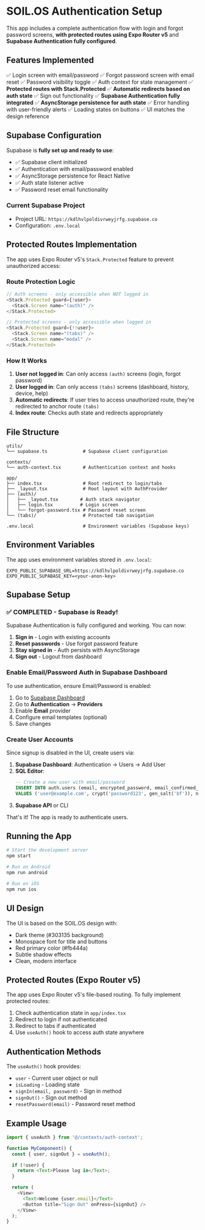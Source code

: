 # SOIL.OS Authentication Setup

This app includes a complete authentication flow with login and forgot password screens, **with protected routes using Expo Router v5** and **Supabase Authentication fully configured**.

## Features Implemented

✅ Login screen with email/password
✅ Forgot password screen with email reset
✅ Password visibility toggle
✅ Auth context for state management
✅ **Protected routes with Stack.Protected**
✅ **Automatic redirects based on auth state**
✅ Sign out functionality
✅ **Supabase Authentication fully integrated**
✅ **AsyncStorage persistence for auth state**
✅ Error handling with user-friendly alerts
✅ Loading states on buttons
✅ UI matches the design reference

## Supabase Configuration

Supabase is **fully set up and ready to use**:

- ✅ Supabase client initialized
- ✅ Authentication with email/password enabled
- ✅ AsyncStorage persistence for React Native
- ✅ Auth state listener active
- ✅ Password reset email functionality

### Current Supabase Project
- Project URL: `https://kdlhvlpoldivrweyjrfg.supabase.co`
- Configuration: `.env.local`

## Protected Routes Implementation

The app uses Expo Router v5's `Stack.Protected` feature to prevent unauthorized access:

### Route Protection Logic

```typescript
// Auth screens - only accessible when NOT logged in
<Stack.Protected guard={!user}>
  <Stack.Screen name="(auth)" />
</Stack.Protected>

// Protected screens - only accessible when logged in
<Stack.Protected guard={!!user}>
  <Stack.Screen name="(tabs)" />
  <Stack.Screen name="modal" />
</Stack.Protected>
```

### How It Works

1. **User not logged in**: Can only access `(auth)` screens (login, forgot password)
2. **User logged in**: Can only access `(tabs)` screens (dashboard, history, device, help)
3. **Automatic redirects**: If user tries to access unauthorized route, they're redirected to anchor route `(tabs)`
4. **Index route**: Checks auth state and redirects appropriately

## File Structure

```
utils/
└── supabase.ts             # Supabase client configuration

contexts/
└── auth-context.tsx        # Authentication context and hooks

app/
├── index.tsx               # Root redirect to login/tabs
├── _layout.tsx             # Root layout with AuthProvider
├── (auth)/
│   ├── _layout.tsx        # Auth stack navigator
│   ├── login.tsx          # Login screen
│   └── forgot-password.tsx # Password reset screen
└── (tabs)/                 # Protected tab navigation

.env.local                  # Environment variables (Supabase keys)
```

## Environment Variables

The app uses environment variables stored in `.env.local`:

```env
EXPO_PUBLIC_SUPABASE_URL=https://kdlhvlpoldivrweyjrfg.supabase.co
EXPO_PUBLIC_SUPABASE_KEY=<your-anon-key>
```

## Supabase Setup

### ✅ COMPLETED - Supabase is Ready!

Supabase Authentication is fully configured and working. You can now:

1. **Sign in** - Login with existing accounts
2. **Reset passwords** - Use forgot password feature
3. **Stay signed in** - Auth persists with AsyncStorage
4. **Sign out** - Logout from dashboard

### Enable Email/Password Auth in Supabase Dashboard

To use authentication, ensure Email/Password is enabled:

1. Go to [Supabase Dashboard](https://supabase.com/dashboard/project/kdlhvlpoldivrweyjrfg)
2. Go to **Authentication** → **Providers**
3. Enable **Email** provider
4. Configure email templates (optional)
5. Save changes

### Create User Accounts

Since signup is disabled in the UI, create users via:

1. **Supabase Dashboard**: Authentication → Users → Add User
2. **SQL Editor**: 
   ```sql
   -- Create a new user with email/password
   INSERT INTO auth.users (email, encrypted_password, email_confirmed_at)
   VALUES ('user@example.com', crypt('password123', gen_salt('bf')), now());
   ```
3. **Supabase API** or CLI

That's it! The app is ready to authenticate users.

## Running the App

```bash
# Start the development server
npm start

# Run on Android
npm run android

# Run on iOS
npm run ios
```

## UI Design

The UI is based on the SOIL.OS design with:
- Dark theme (#303135 background)
- Monospace font for title and buttons
- Red primary color (#fb444a)
- Subtle shadow effects
- Clean, modern interface

## Protected Routes (Expo Router v5)

The app uses Expo Router v5's file-based routing. To fully implement protected routes:

1. Check authentication state in `app/index.tsx`
2. Redirect to login if not authenticated
3. Redirect to tabs if authenticated
4. Use `useAuth()` hook to access auth state anywhere

## Authentication Methods

The `useAuth()` hook provides:
- `user` - Current user object or null
- `isLoading` - Loading state
- `signIn(email, password)` - Sign in method
- `signOut()` - Sign out method
- `resetPassword(email)` - Password reset method

## Example Usage

```typescript
import { useAuth } from '@/contexts/auth-context';

function MyComponent() {
  const { user, signOut } = useAuth();

  if (!user) {
    return <Text>Please log in</Text>;
  }

  return (
    <View>
      <Text>Welcome {user.email}</Text>
      <Button title="Sign Out" onPress={signOut} />
    </View>
  );
}
```
